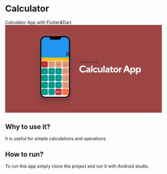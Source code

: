 # Calculator

Calculator App with Flutter&Dart.
![screenshot](resources/calc_img.png)

## Why to use it?

It is useful for simple calculations and operations.

## How to run?

To run this app simply clone the project and run it with Android studio.



